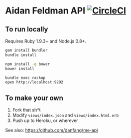 # Aidan Feldman API [![CircleCI](https://circleci.com/gh/afeld/api.afeld.me.svg?style=svg)](https://circleci.com/gh/afeld/api.afeld.me)

## To run locally

Requires Ruby 1.9.3+ and Node.js 0.8+.

```bash
gem install bundler
bundle install

npm install -g bower
bower install

bundle exec rackup
open http://localhost:9292
```

## To make your own

1. Fork that sh\*t
2. Modify `views/index.json` and `views/index.html.erb`
3. Push up to Heroku, or wherever

See also: https://github.com/danfang/me-api
